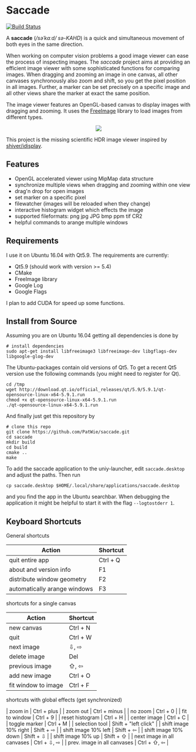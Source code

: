  # Saccade
[![Build Status](http://ci.patwie.com/api/badges/PatWie/saccade/status.svg)](http://ci.patwie.com/PatWie/saccade)

A **saccade** (*/səˈkɑːd/ sə-KAHD*) is a quick and simultaneous movement of both eyes in the same direction.

When working on computer vision problems a good image viewer can ease the process of inspecting images. The *saccade* project aims at providing an efficient image viewer with some sophisticated functions for comparing images. When dragging and zooming an image in one canvas, all other canvases synchronously also zoom and shift, so you get the pixel position in all images. Further, a marker can be set precisely on a specific image and all other views share the marker at exact the same position.

The image viewer features an OpenGL-based canvas to display images with dragging and zooming. It uses the [FreeImage](freeimage.sourceforge.net) library to load images from different types.

<p align="center"> <img src="https://github.com/patwie-stuff/img/blob/master/screenshot.gif?raw=true"> </p>

This project is the missing scientific HDR image viewer inspired by [shiver/idisplay](https://sourceforge.net/p/shiver/idisplay). 

## Features

- OpenGL accelerated viewer using MipMap data structure
- synchronize multiple views when dragging and zooming within one view
- drag'n drop for open images
- set marker on a specific pixel
- filewatcher (images will be reloaded when they change)
- interactive histogram widget which effects the image
- supported fileformats: png jpg JPG bmp ppm tif CR2
- helpful commands to arange multiple windows

## Requirements

I use it on Ubuntu 16.04 with Qt5.9. The requirements are currently:

- Qt5.9 (should work with version >= 5.4)
- CMake
- FreeImage library
- Google Log
- Google Flags

I plan to add CUDA for speed up some functions.

## Install from Source

Assuming you are on Ubuntu 16.04 getting all dependencies is done by

    # install dependencies
    sudo apt-get install libfreeimage3 libfreeimage-dev libgflags-dev libgoogle-glog-dev

The Ubuntu-packages contain old versions of Qt5. To get a recent Qt5 version use the following commands (you might need to register for Qt).

    cd /tmp
    wget http://download.qt.io/official_releases/qt/5.9/5.9.1/qt-opensource-linux-x64-5.9.1.run
    chmod +x qt-opensource-linux-x64-5.9.1.run
    ./qt-opensource-linux-x64-5.9.1.run

And finally just get this repository by

    # clone this repo
    git clone https://github.com/PatWie/saccade.git
    cd saccade
    mkdir build
    cd build
    cmake ..
    make

To add the saccade application to the uniy-launcher, edit `saccade.desktop` and adjust the paths. Then run

    cp saccade.desktop $HOME/.local/share/applications/saccade.desktop

and you find the app in the Ubuntu searchbar. When debugging the application it might be helpful to start it with the flag `--logtostderr 1`.

## Keyboard Shortcuts

General shortcuts

| Action                       | Shortcut             |
| ------                       | ------               |
| quit entire app              | Ctrl + Q             |
| about and version info       | F1                   |
| distribute window geometry   | F2                   |
| automatically arange windows | F3                   |

shortcuts for a single canvas

| Action                       | Shortcut             |
| ------                       | ------               |
| new canvas                   | Ctrl + N             |
| quit                         | Ctrl + W             |
| next image                   | ⇩, ⇨                 |
| delete image                 | Del                  |
| previous image               | ⇧, ⇦                 |
| add new image                | Ctrl + O             |
| fit window to image          | Ctrl + F             |

shortcuts with global effects (get synchronized)

| zoom in                      | Ctrl + plus          |
| zoom out                     | Ctrl + minus         |
| no zoom                      | Ctrl + 0             |
| fit to window                | Ctrl + 9             |
| reset histogram              | Ctrl + H             |
| center image                 | Ctrl + C             |
| toggle marker                | Ctrl + M             |
| selection tool               | Shift + "left click" |
| shift image 10% right        | Shift + ⇨            |
| shift image 10% left         | Shift + ⇦            |
| shift image 10% down         | Shift + ⇩            |
| shift image 10% up           | Shift + ⇧            |
| next image in all canvases   | Ctrl + ⇩, ⇨          |
| prev. image in all canvases  | Ctrl + ⇧, ⇦          |

